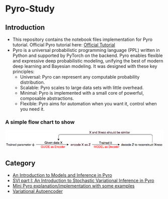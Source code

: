 # Pyro-Study
## Introduction
* This repository contains the notebook files implementation for Pyro tutorial. Official Pyro tutorial here: [Official Tutorial](https://pyro.ai/examples/)
* Pyro is a universal probabilistic programming language (PPL) written in Python and supported by PyTorch on the backend. Pyro enables flexible and expressive deep probabilistic modeling, unifying the best of modern deep learning and Bayesian modeling. It was designed with these key principles:
  - Universal: Pyro can represent any computable probability distribution.
  - Scalable: Pyro scales to large data sets with little overhead.
  - Minimal: Pyro is implemented with a small core of powerful, composable abstractions.
  - Flexible: Pyro aims for automation when you want it, control when you need it.
### A simple flow chart to show
![](https://github.com/MengyaoHuang/Pyro-Study/blob/master/working%20flow.png)
## Category
  - [An Introduction to Models and Inference in Pyro](https://github.com/MengyaoHuang/Pyro-Study/blob/master/An_Introduction_to_Models_and_Inference_in_Pyro.ipynb)
  - [SVI part I:  An Introduction to Stochastic Variational Inference in Pyro](https://github.com/MengyaoHuang/Pyro-Study/blob/master/SVI_Part_I_An_Introduction_to_Stochastic_Variational_Inference_in_Pyro.ipynb)
  - [Mini Pyro explanation/implementation with some examples](https://github.com/MengyaoHuang/Pyro-Study/blob/master/Mini_Pyro.ipynb)
  - [Variational Autoencoder](https://github.com/MengyaoHuang/Pyro-Study/blob/master/Variational_Autoencoders.ipynb)
